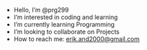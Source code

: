 - Hello, I’m @prg299
- I’m interested in coding and learning
- I’m currently learning Programming
- I’m looking to collaborate on Projects
- How to reach me: erik.and2000@gmail.com

<!---
prg299/prg299 is a ✨ special ✨ repository because its `README.md` (this file) appears on your GitHub profile.
You can click the Preview link to take a look at your changes.
--->
